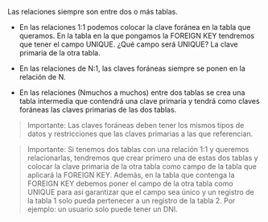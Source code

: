 
Las relaciones siempre son entre dos o más tablas.

- En las relaciones 1:1 podemos colocar la clave foránea en la tabla que queramos. En la tabla en la que pongamos la FOREIGN KEY tendremos que tener el campo UNIQUE. ¿Qué campo será UNIQUE? La clave primaria de la otra tabla.

- En las relaciones de N:1, las claves foráneas siempre se ponen en la relación de N.

- En las relaciones (Nmuchos a muchos) entre dos tablas se crea una tabla intermedia que contendrá una clave primaria y tendrá como claves foráneas las claves primarias de las dos tablas.

> Importante: Las claves foráneas deben tener los mismos tipos de datos y restricciones que las claves primarias a las que referencian.

> Importante: Si tenemos dos tablas con una relación 1:1 y queremos relacionarlas, tendremos que crear primero una de estas dos tablas y colocar la clave primaria de la otra tabla como campo de la tabla que aplicará la FOREIGN KEY. Además, en la tabla que contenga la FOREIGN KEY debemos poner el campo de la otra tabla como UNIQUE para así garantizar que el campo sea único y un registro de la tabla 1 solo pueda pertenecer a un registro de la tabla 2. Por ejemplo: un usuario solo puede tener un DNI.